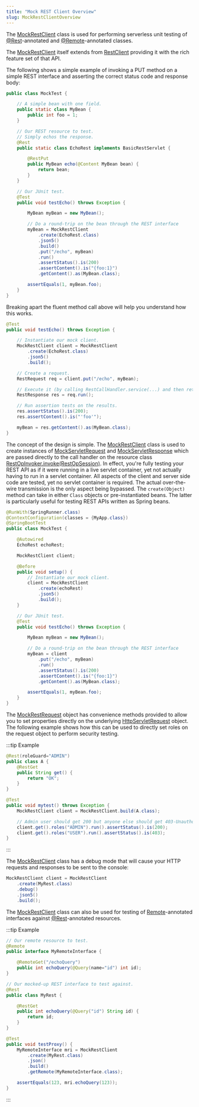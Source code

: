 ```yaml
---
title: "Mock REST Client Overview"
slug: MockRestClientOverview
---
```


The <a href="/site/apidocs/org/apache/juneau/rest/mock/MockRestClient.html" target="_blank">MockRestClient</a> class is used for performing
serverless unit testing of <a href="/site/apidocs/org/apache/juneau/rest/annotation/Rest.html" target="_blank">@Rest</a>-annotated and <a href="/site/apidocs/org/apache/juneau/http/remote/Remote.html" target="_blank">@Remote</a>-annotated classes.

The <a href="/site/apidocs/org/apache/juneau/rest/mock/MockRestClient.html" target="_blank">MockRestClient</a> itself extends from <a href="/site/apidocs/org/apache/juneau/rest/client/RestClient.html" target="_blank">RestClient</a> providing it with the rich feature set of that API.

The following shows a simple example of invoking a PUT method on a simple REST interface and asserting the correct
status code and response body:

```java
public class MockTest {

    // A simple bean with one field.
    public static class MyBean {
        public int foo = 1;
    }

    // Our REST resource to test.
    // Simply echos the response.
    @Rest
    public static class EchoRest implements BasicRestServlet {

        @RestPut
        public MyBean echo(@Content MyBean bean) {
            return bean;
        }
    }

    // Our JUnit test.
    @Test
    public void testEcho() throws Exception {

        MyBean myBean = new MyBean();

        // Do a round-trip on the bean through the REST interface
        myBean = MockRestClient
            .create(EchoRest.class)
            .json5()
            .build()
            .put("/echo", myBean)
            .run()
            .assertStatus().is(200)
            .assertContent().is("{foo:1}")
            .getContent().as(MyBean.class);

        assertEquals(1, myBean.foo);
    }
}
```

Breaking apart the fluent method call above will help you understand how this works.

```java
@Test
public void testEcho() throws Exception {

    // Instantiate our mock client.
    MockRestClient client = MockRestClient
        .create(EchoRest.class)
        .json5()
        .build();

    // Create a request.
    RestRequest req = client.put("/echo", myBean);

    // Execute it (by calling RestCallHandler.service(...) and then returning the response object).
    RestResponse res = req.run();

    // Run assertion tests on the results.
    res.assertStatus().is(200);
    res.assertContent().is("'foo'");

    myBean = res.getContent().as(MyBean.class);
}
```

The concept of the design is simple.
The <a href="/site/apidocs/org/apache/juneau/rest/mock/MockRestClient.html" target="_blank">MockRestClient</a> class is used to create instances of <a href="/site/apidocs/org/apache/juneau/rest/mock/MockServletRequest.html" target="_blank">MockServletRequest</a> and <a href="/site/apidocs/org/apache/juneau/rest/mock/MockServletResponse.html" target="_blank">MockServletResponse</a> which are passed directly to the call handler on the resource class <a href="/site/apidocs/org/apache/juneau/rest/RestOpInvoker.html#invoke(org.apache.juneau.rest.RestOpSession)" target="_blank">RestOpInvoker.invoke(RestOpSession)</a>.
In effect, you're fully testing your REST API as if it were running in a live servlet container, yet not actually having
to run in a servlet container.
All aspects of the client and server side code are tested, yet no servlet container is required.
The actual over-the-wire transmission is the only aspect being bypassed.
The `create(Object)` method can take in either `Class` objects or pre-instantiated beans.
The latter is particularly useful for testing REST APIs written as Spring beans.

```java
@RunWith(SpringRunner.class)
@ContextConfiguration(classes = {MyApp.class})
@SpringBootTest
public class MockTest {

    @Autowired
    EchoRest echoRest;

    MockRestClient client;

    @Before
    public void setup() {
        // Instantiate our mock client.
        client = MockRestClient
            .create(echoRest)
            .json5()
            .build();
    }

    // Our JUnit test.
    @Test
    public void testEcho() throws Exception {

        MyBean myBean = new MyBean();

        // Do a round-trip on the bean through the REST interface
        myBean = client
            .put("/echo", myBean)
            .run()
            .assertStatus().is(200)
            .assertContent().is("{foo:1}")
            .getContent().as(MyBean.class);

        assertEquals(1, myBean.foo);
    }
}
```

The <a href="/site/apidocs/org/apache/juneau/rest/mock/MockRestRequest.html" target="_blank">MockRestRequest</a> object has convenience methods
provided to allow you to set properties directly on the underlying <a href="https://jakarta.ee/specifications/servlet/6.0/apidocs/jakarta/servlet/http/HttpServletRequest.html" target="_blank">HttpServletRequest</a> object.
The following example shows how this can be used to directly set roles on the request object to perform security
testing.

:::tip Example
```java
@Rest(roleGuard="ADMIN")
public class A {
    @RestGet
    public String get() {
        return "OK";
    }
}

@Test
public void mytest() throws Exception {
    MockRestClient client = MockRestClient.build(A.class);

    // Admin user should get 200 but anyone else should get 403-Unauthorized.
    client.get().roles("ADMIN").run().assertStatus().is(200);
    client.get().roles("USER").run().assertStatus().is(403);
}
```
:::

The <a href="/site/apidocs/org/apache/juneau/rest/mock/MockRestClient.html" target="_blank">MockRestClient</a> class has a debug mode that will
cause your HTTP requests and responses to
be sent to the console:

```java
MockRestClient client = MockRestClient
    .create(MyRest.class)
    .debug()
    .json5()
    .build();
```

The <a href="/site/apidocs/org/apache/juneau/rest/mock/MockRestClient.html" target="_blank">MockRestClient</a> class can also be used for testing of <a href="/site/apidocs/org/apache/juneau/http/remote/Remote.html" target="_blank">Remote</a>-annotated interfaces against <a href="/site/apidocs/org/apache/juneau/rest/annotation/Rest.html" target="_blank">@Rest</a>-annotated resources.

:::tip Example
```java
// Our remote resource to test.
@Remote
public interface MyRemoteInterface {

    @RemoteGet("/echoQuery")
    public int echoQuery(@Query(name="id") int id);
}

// Our mocked-up REST interface to test against.
@Rest
public class MyRest {

    @RestGet
    public int echoQuery(@Query("id") String id) {
        return id;
    }
}

@Test
public void testProxy() {
    MyRemoteInterface mri = MockRestClient
        .create(MyRest.class)
        .json()
        .build()
        .getRemote(MyRemoteInterface.class);

    assertEquals(123, mri.echoQuery(123));
}
```
:::